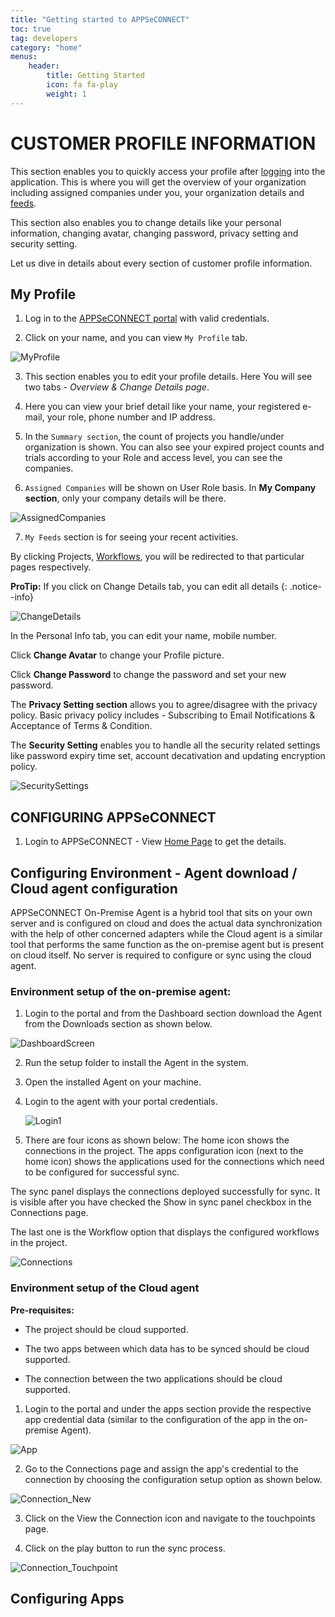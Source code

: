 ```yaml
---
title: "Getting started to APPSeCONNECT"
toc: true
tag: developers
category: "home"
menus: 
    header:
        title: Getting Started
        icon: fa fa-play
        weight: 1
---
```


# CUSTOMER PROFILE INFORMATION

This section enables you to quickly access your profile after [logging](https://portal.appseconnect.com/Account/Login?ReturnUrl=%2f) into the application. This is where you will get the overview of your organization including assigned companies under you, your organization details and [feeds](/home/home/).

This section also enables you to change details like your personal information, changing avatar, changing password, privacy setting and security setting.

Let us dive in details about every section of customer profile information.

## My Profile

1. Log in to the [APPSeCONNECT portal](/home/home/) with valid credentials.

2. Click on your name, and you can view `My Profile` tab. 

![MyProfile](/staticfiles/root/media/MyProfile.PNG)

3. This section enables you to edit your profile details. Here You will see two tabs - *Overview & Change Details page*.

4. Here you can view your brief detail like your  name, your registered e-mail, your role, phone number and IP address.


5. In the `Summary section`, the count of projects you handle/under organization is shown. You can also see your expired project counts and trials according to your Role and access level, you can see the companies.

6. `Assigned Companies` will be shown on User Role basis. In **My Company section**, only your company details will be there.

![AssignedCompanies](/staticfiles/root/media/AssignedCompanies.PNG)

7. `My Feeds` section is for seeing your recent activities.

By clicking Projects, [Workflows](/workflow/overview/), you will be redirected to that particular pages respectively.

**ProTip:** If you click on Change Details tab, you can edit all details 
{: .notice--info}


![ChangeDetails](/staticfiles/root/media/ChangeDetails.PNG)

In the Personal Info tab, you can edit your name, mobile number.

Click  **Change Avatar** to change your Profile picture.


Click **Change Password** to change the password and set your new password.


The **Privacy Setting section** allows you to agree/disagree with the privacy policy. Basic privacy policy includes - Subscribing to Email Notifications & Acceptance of Terms & Condition.

The **Security Setting** enables you to handle all the security related settings like password expiry time set, account decativation and updating encryption policy. 

![SecuritySettings](/staticfiles/root/media/SecuritySettings.PNG)

## CONFIGURING APPSeCONNECT 

1. Login to APPSeCONNECT - View [Home Page](/home/home/) to get the details.

## Configuring Environment - Agent download / Cloud agent configuration

APPSeCONNECT On-Premise Agent is a hybrid tool that sits on your own server and is configured on cloud and does the actual data synchronization with the help of other concerned adapters while the Cloud agent is a similar tool that performs the same function as the on-premise agent but is present on cloud itself. No server is required to configure or sync using the cloud agent.

### Environment setup of the on-premise agent:

 1. Login to the portal and from the Dashboard section download the Agent from the Downloads section as shown below.

   ![DashboardScreen](/staticfiles/root/media/DashboardScreen.PNG)

 2. Run the setup folder to install the Agent in the system.
 3. Open the installed Agent on your machine.

4. Login to the agent with your portal credentials.

   ![Login1](/staticfiles/root/media/Login1.PNG)

5.   There are four icons as shown below:
The home icon shows the connections in the project.
The apps configuration icon (next to the home icon) shows the applications used for the connections which need to be configured for successful sync.

The sync panel displays the connections deployed successfully for sync. It is visible after you have checked the Show in sync panel checkbox in the Connections page.

The last one is the Workflow option that displays the configured workflows in the project.

  ![Connections](/staticfiles/root/media/Connections.PNG)

### Environment setup of the Cloud agent

**Pre-requisites:**
* The project should be cloud supported.

* The two apps between which data has to be synced should be cloud supported. 

* The connection between the two applications should be cloud supported.


1. Login to the portal and under the apps section provide the respective app credential data (similar to the configuration of the app in the on-premise Agent).

![App](/staticfiles/root/media/App.PNG)

2.  Go to the Connections page and assign the app's credential to the connection by choosing the configuration setup option as shown below.

![Connection_New](/staticfiles/root/media/Connection_New.PNG)

3. Click on the View the Connection icon and navigate to the touchpoints page.

4. Click on the play button to run the sync process.

![Connection_Touchpoint](/staticfiles/root/media/Connection_Touchpoints.PNG)


## Configuring Apps